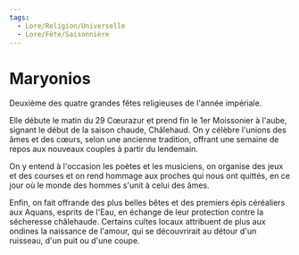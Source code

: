 ```yaml
---
tags:
  - Lore/Religion/Universelle
  - Lore/Fête/Saisonnière
---
```

# Maryonios
Deuxième des quatre grandes fêtes religieuses de l'année impériale.

Elle débute le matin du 29 Cœurazur et prend fin le 1er Moissonier à l'aube, signant le début de la saison chaude, Châlehaud.
On y célèbre l'unions des âmes et des cœurs, selon une ancienne tradition, offrant une semaine de repos aux nouveaux couples à partir du lendemain.

On y entend à l'occasion les poètes et les musiciens, on organise des jeux et des courses et on rend hommage aux proches qui nous ont quittés, en ce jour où le monde des hommes s'unit à celui des âmes.

Enfin, on fait offrande des plus belles bêtes et des premiers épis céréaliers aux Aquans, esprits de l'Eau, en échange de leur protection contre la sécheresse châlehaude. Certains cultes locaux attribuent de plus aux ondines la naissance de l'amour, qui se découvrirait au détour d'un ruisseau, d'un puit ou d'une coupe.